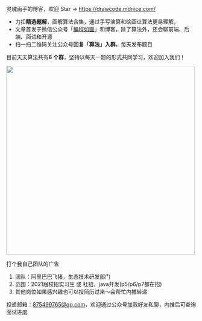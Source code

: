 灵魂画手的博客，欢迎 Star -> https://drawcode.mdnice.com/

- 力扣**精选题解**，画解算法合集，通过手写演算和绘画让算法更易理解。
- 文章首发于微信公众号「[编程如画](https://imgkr.cn-bj.ufileos.com/741c4d5c-cfb4-43d9-858b-146661b590df.gif)」和博客，除了算法外，还会聊前端、后端、面试和开源
- 扫一扫二维码关注公众号**回复「算法」入群**，每天发布题目

目前天天算法共有**6 个群**，坚持以每天一题的形式共同学习，欢迎加入我们！

<img width="500px" src="https://imgkr.cn-bj.ufileos.com/741c4d5c-cfb4-43d9-858b-146661b590df.gif" />


打个我自己团队的广告

1. 团队：阿里巴巴飞猪，生态技术研发部门
2. 范围：2021届校招实习生 或 社招，java开发(p5/p6/p7都在招)
3. 其他岗位如果感兴趣也可以投简历过来～会帮忙内推转递

投递邮箱：875499765@qq.com，欢迎通过公众号加我好友私聊，内推后可查询面试进度
